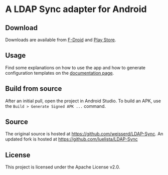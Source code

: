 # A LDAP Sync adapter for Android


## Download

Downloads are available from [F-Droid](https://f-droid.org/de/packages/de.wikilab.android.ldapsync/) and [Play Store](https://play.google.com/store/apps/details?id=de.wikilab.android.ldapsync).

## Usage
Find some explanations on how to use the app and how to generate configuration templates on the [documentation page](https://max-weller.github.io/LDAP-Sync/).


## Build from source

After an initial pull, open the project in Android Studio. To build an APK, use the `Build > Generate Signed APK ...` command.

## Source

The original source is hosted at https://github.com/weisserd/LDAP-Sync. An updated fork is hosted at https://github.com/luelista/LDAP-Sync

## License 

This project is licensed under the Apache License v2.0.
